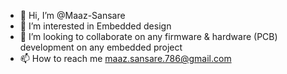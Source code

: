 - 👋 Hi, I’m @Maaz-Sansare
- 👀 I’m interested in Embedded design 
- 💞️ I’m looking to collaborate on any firmware & hardware (PCB) development on any embedded project
- 📫 How to reach me maaz.sansare.786@gmail.com

<!---
Maaz-Sansare/Maaz-Sansare is a ✨ special ✨ repository because its `README.md` (this file) appears on your GitHub profile.
You can click the Preview link to take a look at your changes.
--->
